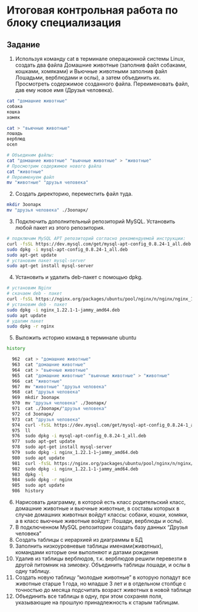# Итоговая контрольная работа по блоку специализация

## Задание
1. Используя команду cat в терминале операционной системы Linux, создать
два файла Домашние животные (заполнив файл собаками, кошками,
хомяками) и Вьючные животными заполнив файл Лошадьми, верблюдами и
ослы), а затем объединить их. Просмотреть содержимое созданного файла.
Переименовать файл, дав ему новое имя (Друзья человека).

``` bash
cat "домашние животные"
собака
кошка
хомяк

cat > "вьючные животные"
лошадь
верблюд
осел

# Объединим файлы:
cat "домашние животные" "вьючные животные" > "животные" 
# Просмотрим содержимое нового файла
cat "животные"
# Переименуем файл
mv "животные" "друзья человека"
```

2. Создать директорию, переместить файл туда.
``` bash
mkdir Зоопарк
mv "друзья человека" ./Зоопарк/
```
3. Подключить дополнительный репозиторий MySQL. Установить любой пакет
из этого репозитория.
``` bash
# подключим MySQL APT репозиторий согласно рекомендуемой инструкции:
curl -fsSL https://dev.mysql.com/get/mysql-apt-config_0.8.24-1_all.deb -o mysql-apt-config_0.8.24-1_all.deb
sudo dpkg -i mysql-apt-config_0.8.24-1_all.deb
sudo apt-get update
# установим пакет mysql-server
sudo apt-get install mysql-server
```
4. Установить и удалить deb-пакет с помощью dpkg.
``` bash
# установим Nginx
# скачаем deb - пакет
curl -fsSL https://nginx.org/packages/ubuntu/pool/nginx/n/nginx/nginx_1.22.1-1~jammy_amd64.deb -o nginx_1.22.1-1-jammy_amd64.deb
# установим deb - пакет
sudo dpkg -i nginx_1.22.1-1-jammy_amd64.deb
sudo apt update
# удалим пакет
sudo dpkg -r nginx
```
5. Выложить историю команд в терминале ubuntu
``` bash
history

  962  cat > "домашние животные"
  963  cat "домашние животные"
  964  cat > "вьючные животные"
  965  cat "домашние животные" "вьючные животные" > "животные"
  966  cat "животные"
  967  mv "животные" "друзья человека"
  968  cat "друзья человека"
  969  mkdir Зоопарк
  970  mv "друзья человека" ./Зоопарк/
  971  cat ./Зоопарк/"друзья человека"
  972  cd Зоопарк/
  973  cat "друзья человека"
  974  curl -fsSL https://dev.mysql.com/get/mysql-apt-config_0.8.24-1_all.deb -o mysql-apt-config_0.8.24-1_all.deb
  975  ll
  976  sudo dpkg -i mysql-apt-config_0.8.24-1_all.deb
  977  sudo apt-get update
  978  sudo apt-get install mysql-server
  979  sudo dpkg -i nginx_1.22.1-1~jammy_amd64.deb
  980  sudo apt update
  981  curl -fsSL https://nginx.org/packages/ubuntu/pool/nginx/n/nginx/nginx_1.22.1-1~jammy_amd64.deb -o nginx_1.22.1-1-jammy_amd64.deb
  982  sudo dpkg -i nginx_1.22.1-1-jammy_amd64.deb
  983  dpkg -l
  984  sudo dpkg -r nginx
  985  sudo apt update
  986  history
```
6. Нарисовать диаграмму, в которой есть класс родительский класс, домашние
животные и вьючные животные, в составы которых в случае домашних
животных войдут классы: собаки, кошки, хомяки, а в класс вьючные животные
войдут: Лошади, верблюды и ослы).
7. В подключенном MySQL репозитории создать базу данных “Друзья
человека”
8. Создать таблицы с иерархией из диаграммы в БД
9. Заполнить низкоуровневые таблицы именами(животных), командами
которые они выполняют и датами рождения
10. Удалив из таблицы верблюдов, т.к. верблюдов решили перевезти в другой
питомник на зимовку. Объединить таблицы лошади, и ослы в одну таблицу.
11. Создать новую таблицу “молодые животные” в которую попадут все
животные старше 1 года, но младше 3 лет и в отдельном столбце с точностью
до месяца подсчитать возраст животных в новой таблице
12. Объединить все таблицы в одну, при этом сохраняя поля, указывающие на
прошлую принадлежность к старым таблицам.
